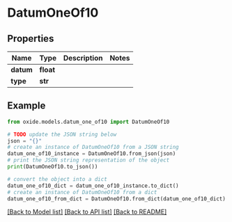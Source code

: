 # DatumOneOf10


## Properties

Name | Type | Description | Notes
------------ | ------------- | ------------- | -------------
**datum** | **float** |  | 
**type** | **str** |  | 

## Example

```python
from oxide.models.datum_one_of10 import DatumOneOf10

# TODO update the JSON string below
json = "{}"
# create an instance of DatumOneOf10 from a JSON string
datum_one_of10_instance = DatumOneOf10.from_json(json)
# print the JSON string representation of the object
print(DatumOneOf10.to_json())

# convert the object into a dict
datum_one_of10_dict = datum_one_of10_instance.to_dict()
# create an instance of DatumOneOf10 from a dict
datum_one_of10_from_dict = DatumOneOf10.from_dict(datum_one_of10_dict)
```
[[Back to Model list]](../README.md#documentation-for-models) [[Back to API list]](../README.md#documentation-for-api-endpoints) [[Back to README]](../README.md)


